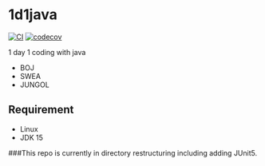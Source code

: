 # 1d1java

[![CI](https://github.com/xfrnk2/1d1java/workflows/CI/badge.svg)](https://github.com/xfrnk2/1d1java/actions)
[![codecov](https://codecov.io/gh/xfrnk2/1d1java/branch/main/graph/badge.svg?token=MjHjPdKYJE)](https://codecov.io/gh/xfrnk2/1d1java) 

1 day 1 coding with java
- BOJ
- SWEA
- JUNGOL
  
## Requirement

- Linux
- JDK 15

###This repo is currently in directory restructuring including adding JUnit5.